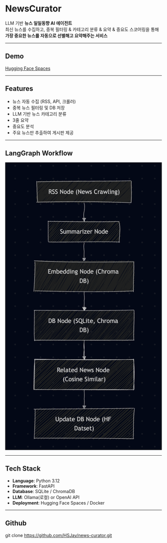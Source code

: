 # NewsCurator

LLM 기반 **뉴스 일일동향 AI 에이전트**  
최신 뉴스를 수집하고, 중복 필터링 & 카테고리 분류 & 요약 & 중요도 스코어링을 통해  
**가장 중요한 뉴스를 자동으로 선별해고 요약해주는 서비스**  

---

## Demo
[Hugging Face Spaces](https://huggingface.co/spaces/HSJay/NewsCurator)  

---

## Features
- 뉴스 자동 수집 (RSS, API, 크롤러)
- 중복 뉴스 필터링 및 DB 저장
- LLM 기반 뉴스 카테고리 분류
- 3줄 요약
- 중요도 분석
- 주요 뉴스만 추출하여 게시판 제공

---

## LangGraph Workflow
![LangGraph Workflow](./NewsCurator_Mermaidchart.png)


---

## Tech Stack
- **Language**: Python 3.12
- **Framework**: FastAPI
- **Database**: SQLite / ChromaDB
- **LLM**: Ollama(로컬) or OpenAI API
- **Deployment**: Hugging Face Spaces / Docker

---

## Github
git clone https://github.com/HSJay/news-curator.git
